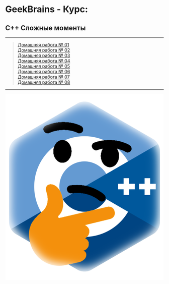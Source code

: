 # GeekBrains - Курс:
## С++ Сложные моменты
-------------------------------
> [Домашняя работа № 01](Homework_01)<br/>
> [Домашняя работа № 02](Homework_02)<br/>
> [Домашняя работа № 03](Homework_03)<br/>
> [Домашняя работа № 04](Homework_04)<br/>
> [Домашняя работа № 05](Homework_05)<br/>
> [Домашняя работа № 06](Homework_06)<br/>
> [Домашняя работа № 07](Homework_07)<br/>
> [Домашняя работа № 08](Homework_08)<br/>

-------------------------------
![Screenshot](Cpp_Logo.png "С++")
